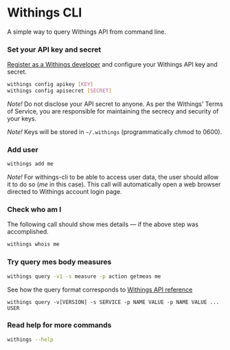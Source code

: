# Withings CLI

A simple way to query Withings API from command line.

### Set your API key and secret

[Register as a Withings developer](https://oauth.withings.com/partner/add)
and configure your Withings API key and secret.

```bash
withings config apikey [KEY]
withings config apisecret [SECRET]
```

*Note!* Do not disclose your API secret to anyone. As per the Withings'
Terms of Service, you are responsible for maintaining the secrecy
and security of your keys.

*Note!* Keys will be stored in `~/.withings` (programmatically chmod to 0600).

### Add user

```bash
withings add me
```

*Note!* For withings-cli to be able to access user data, the user should allow
it to do so (*me* in this case). This call will automatically open a web browser
directed to Withings account login page.

### Check who am I

The following call should show mes details — if the above step was accomplished.

```bash
withings whois me
```

### Try query mes body measures

```bash
withings query -v1 -s measure -p action getmeas me
```

See how the query format corresponds to
[Withings API reference](https://oauth.withings.com/api/doc)

```
withings query -v[VERSION] -s SERVICE -p NAME VALUE -p NAME VALUE ... USER
```

### Read help for more commands

```bash
withings --help
```
